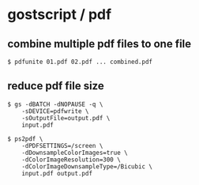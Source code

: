 # gostscript / pdf


## combine multiple pdf files to one file

```
$ pdfunite 01.pdf 02.pdf ... combined.pdf
```


## reduce pdf file size

```
$ gs -dBATCH -dNOPAUSE -q \
    -sDEVICE=pdfwrite \
    -sOutputFile=output.pdf \
    input.pdf
```

```
$ ps2pdf \
    -dPDFSETTINGS=/screen \
    -dDownsampleColorImages=true \
    -dColorImageResolution=300 \
    -dColorImageDownsampleType=/Bicubic \
    input.pdf output.pdf
```
